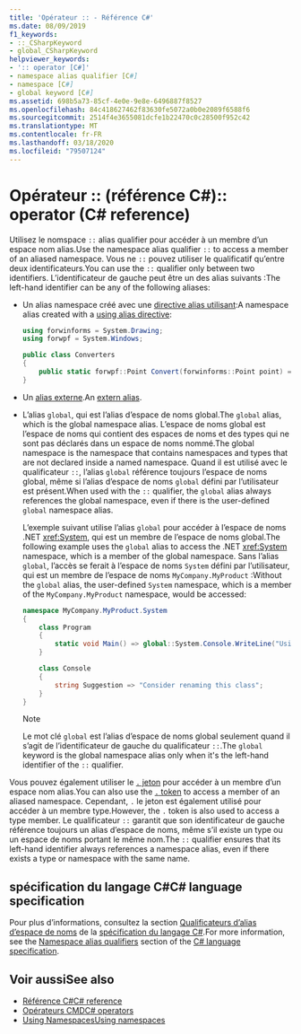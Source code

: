 ```yaml
---
title: 'Opérateur :: - Référence C#'
ms.date: 08/09/2019
f1_keywords:
- ::_CSharpKeyword
- global_CSharpKeyword
helpviewer_keywords:
- ':: operator [C#]'
- namespace alias qualifier [C#]
- namespace [C#]
- global keyword [C#]
ms.assetid: 698b5a73-85cf-4e0e-9e8e-6496887f8527
ms.openlocfilehash: 84c418627462f83630fe5072a0b0e2089f6588f6
ms.sourcegitcommit: 2514f4e3655081dcfe1b22470c0c28500f952c42
ms.translationtype: MT
ms.contentlocale: fr-FR
ms.lasthandoff: 03/18/2020
ms.locfileid: "79507124"
---
```

# <a name="-operator-c-reference"></a><span data-ttu-id="3b214-102">Opérateur :: (référence C#)</span><span class="sxs-lookup"><span data-stu-id="3b214-102">:: operator (C# reference)</span></span>

<span data-ttu-id="3b214-103">Utilisez le nomspace `::` alias qualifier pour accéder à un membre d’un espace nom alias.</span><span class="sxs-lookup"><span data-stu-id="3b214-103">Use the namespace alias qualifier `::` to access a member of an aliased namespace.</span></span> <span data-ttu-id="3b214-104">Vous ne `::` pouvez utiliser le qualificatif qu’entre deux identificateurs.</span><span class="sxs-lookup"><span data-stu-id="3b214-104">You can use the `::` qualifier only between two identifiers.</span></span> <span data-ttu-id="3b214-105">L’identificateur de gauche peut être un des alias suivants :</span><span class="sxs-lookup"><span data-stu-id="3b214-105">The left-hand identifier can be any of the following aliases:</span></span>

- <span data-ttu-id="3b214-106">Un alias namespace créé avec une [directive alias utilisant](../keywords/using-directive.md):</span><span class="sxs-lookup"><span data-stu-id="3b214-106">A namespace alias created with a [using alias directive](../keywords/using-directive.md):</span></span>

  ```csharp
  using forwinforms = System.Drawing;
  using forwpf = System.Windows;
  
  public class Converters
  {
      public static forwpf::Point Convert(forwinforms::Point point) => new forwpf::Point(point.X, point.Y);
  }
  ```

- <span data-ttu-id="3b214-107">Un [alias externe](../keywords/extern-alias.md).</span><span class="sxs-lookup"><span data-stu-id="3b214-107">An [extern alias](../keywords/extern-alias.md).</span></span>
- <span data-ttu-id="3b214-108">L’alias `global`, qui est l’alias d’espace de noms global.</span><span class="sxs-lookup"><span data-stu-id="3b214-108">The `global` alias, which is the global namespace alias.</span></span> <span data-ttu-id="3b214-109">L’espace de noms global est l’espace de noms qui contient des espaces de noms et des types qui ne sont pas déclarés dans un espace de noms nommé.</span><span class="sxs-lookup"><span data-stu-id="3b214-109">The global namespace is the namespace that contains namespaces and types that are not declared inside a named namespace.</span></span> <span data-ttu-id="3b214-110">Quand il est utilisé avec le qualificateur `::`, l’alias `global` référence toujours l’espace de noms global, même si l’alias d’espace de noms `global` défini par l’utilisateur est présent.</span><span class="sxs-lookup"><span data-stu-id="3b214-110">When used with the `::` qualifier, the `global` alias always references the global namespace, even if there is the user-defined `global` namespace alias.</span></span>

  <span data-ttu-id="3b214-111">L’exemple suivant utilise l’alias `global` pour accéder à l’espace de noms .NET <xref:System>, qui est un membre de l’espace de noms global.</span><span class="sxs-lookup"><span data-stu-id="3b214-111">The following example uses the `global` alias to access the .NET <xref:System> namespace, which is a member of the global namespace.</span></span> <span data-ttu-id="3b214-112">Sans l’alias `global`, l’accès se ferait à l’espace de noms `System` défini par l’utilisateur, qui est un membre de l’espace de noms `MyCompany.MyProduct` :</span><span class="sxs-lookup"><span data-stu-id="3b214-112">Without the `global` alias, the user-defined `System` namespace, which is a member of the `MyCompany.MyProduct` namespace, would be accessed:</span></span>

  ```csharp
  namespace MyCompany.MyProduct.System
  {
      class Program
      {
          static void Main() => global::System.Console.WriteLine("Using global alias");
      }

      class Console
      {
          string Suggestion => "Consider renaming this class";
      }
  }
  ```

  > [!NOTE]
  > <span data-ttu-id="3b214-113">Le mot clé `global` est l’alias d’espace de noms global seulement quand il s’agit de l’identificateur de gauche du qualificateur `::`.</span><span class="sxs-lookup"><span data-stu-id="3b214-113">The `global` keyword is the global namespace alias only when it's the left-hand identifier of the `::` qualifier.</span></span>

<span data-ttu-id="3b214-114">Vous pouvez également utiliser le [ `.` jeton](member-access-operators.md#member-access-expression-) pour accéder à un membre d’un espace nom alias.</span><span class="sxs-lookup"><span data-stu-id="3b214-114">You can also use the [`.` token](member-access-operators.md#member-access-expression-) to access a member of an aliased namespace.</span></span> <span data-ttu-id="3b214-115">Cependant, `.` le jeton est également utilisé pour accéder à un membre type.</span><span class="sxs-lookup"><span data-stu-id="3b214-115">However, the `.` token is also used to access a type member.</span></span> <span data-ttu-id="3b214-116">Le qualificateur `::` garantit que son identificateur de gauche référence toujours un alias d’espace de noms, même s’il existe un type ou un espace de noms portant le même nom.</span><span class="sxs-lookup"><span data-stu-id="3b214-116">The `::` qualifier ensures that its left-hand identifier always references a namespace alias, even if there exists a type or namespace with the same name.</span></span>

## <a name="c-language-specification"></a><span data-ttu-id="3b214-117">spécification du langage C#</span><span class="sxs-lookup"><span data-stu-id="3b214-117">C# language specification</span></span>

<span data-ttu-id="3b214-118">Pour plus d’informations, consultez la section [Qualificateurs d’alias d’espace de noms](~/_csharplang/spec/namespaces.md#namespace-alias-qualifiers) de la [spécification du langage C#](~/_csharplang/spec/introduction.md).</span><span class="sxs-lookup"><span data-stu-id="3b214-118">For more information, see the [Namespace alias qualifiers](~/_csharplang/spec/namespaces.md#namespace-alias-qualifiers) section of the [C# language specification](~/_csharplang/spec/introduction.md).</span></span>

## <a name="see-also"></a><span data-ttu-id="3b214-119">Voir aussi</span><span class="sxs-lookup"><span data-stu-id="3b214-119">See also</span></span>

- [<span data-ttu-id="3b214-120">Référence C#</span><span class="sxs-lookup"><span data-stu-id="3b214-120">C# reference</span></span>](../index.md)
- [<span data-ttu-id="3b214-121">Opérateurs CMD</span><span class="sxs-lookup"><span data-stu-id="3b214-121">C# operators</span></span>](index.md)
- [<span data-ttu-id="3b214-122">Using Namespaces</span><span class="sxs-lookup"><span data-stu-id="3b214-122">Using namespaces</span></span>](../../programming-guide/namespaces/using-namespaces.md)
